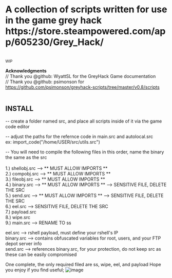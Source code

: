  <h1> A collection of scripts written for use in the game grey hack https://store.steampowered.com/app/605230/Grey_Hack/ </h1>
<br>
<small> WIP </small><br>

<b> Acknowledgments </b><br>
// Thank you @github: WyattSL for the GreyHack Game documentation<br>
// Thank you @github: psimonson for https://github.com/psimonson/greyhack-scripts/tree/master/v0.8/scripts<br>
<br>
## INSTALL ##

-- create a folder named src, and place all scripts inside of it via the game code editor

-- adjust the paths for the refernce code in main.src and autolocal.src <br>
ex: import_code("/home/USER/src/utils.src")

-- You will need to compile the following files in this order, name the binary the same as the src<br><br>
1.) shellobj.src --> ** MUST ALLOW IMPORTS ** <br>
2.) compobj.src --> ** MUST ALLOW IMPORTS **<br>
3.) fileobj.src --> ** MUST ALLOW IMPORTS **<br>
4.) binary.src --> ** MUST ALLOW IMPORTS ** --> SENSITIVE FILE, DELETE THE SRC<br>
5.) send.src --> ** MUST ALLOW IMPORTS ** --> SENSITIVE FILE, DELETE THE SRC<br>
6.) eel.src --> SENSITIVE FILE, DELETE THE SRC<br>
7.) payload.src <br>
8.) wipe.src  <br>
9.) main.src --> RENAME TO ss 

eel.src --> rshell payload, must define your rshell's IP <br>
binary.src --> contains obfuscated variables for root, users, and your FTP depot server info <br> 
send.src --> references binary.src, for your protection, do not keep src as these can be easily compromised<br>



One complete, the only required filed are ss, wipe, eel, and payload
Hope you enjoy if you find useful;
![image](https://github.com/Tuna-Terps/grey-hack-game-scripts/assets/62733984/a4d78694-04e6-4f16-8c8c-6b2f70cdbf34)

